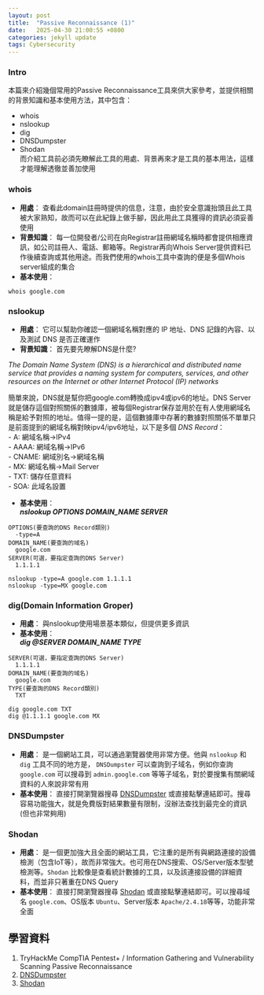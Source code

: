 ```yaml
---
layout: post
title:  "Passive Reconnaissance (1)"
date:   2025-04-30 21:00:55 +0800
categories: jekyll update
tags: Cybersecurity
---
```

<html>
<body>
<div markdown="block" style="margin-top: 10px">
    
### Intro
本篇來介紹幾個常用的Passive Reconnaissance工具來供大家參考，並提供相關的背景知識和基本使用方法，其中包含：
- whois
- nslookup
- dig
- DNSDumpster
- Shodan  
而介紹工具前必須先瞭解此工具的用處、背景再來才是工具的基本用法，這樣才能理解透徹並善加使用  


### whois
- **用處**： 查看此domain註冊時提供的信息，注意，由於安全意識抬頭且此工具被大家熟知，故而可以在此紀錄上做手腳，因此用此工具獲得的資訊必須妥善使用
- **背景知識**： 每一位開發者/公司在向Registrar註冊網域名稱時都會提供相應資訊，如公司註冊人、電話、郵箱等。Registrar再向Whois Server提供資料已作後續查詢或其他用途。而我們使用的whois工具中查詢的便是多個Whois server組成的集合
- **基本使用**：
```
whois google.com
```

  
### nslookup
- **用處**： 它可以幫助你確認一個網域名稱對應的 IP 地址、DNS 記錄的內容、以及測試 DNS 是否正確運作
- **背景知識**： 首先要先瞭解DNS是什麼?

*The Domain Name System (DNS) is a hierarchical and distributed name service that provides a naming system for computers, services, and other resources on the Internet or other Internet Protocol (IP) networks* 
  
簡單來說，DNS就是幫你把google.com轉換成ipv4或ipv6的地址。DNS Server就是儲存這個對照關係的數據庫，被每個Registrar保存並用於在有人使用網域名稱是給予對照的地址。值得一提的是，這個數據庫中存著的數據對照關係不單單只是前面提到的網域名稱對映ipv4/ipv6地址，以下是多個 *DNS Record*：</br>
    - A: 網域名稱->IPv4</br>
    - AAAA: 網域名稱->IPv6</br>
    - CNAME: 網域別名->網域名稱</br>
    - MX: 網域名稱->Mail Server</br>
    - TXT: 儲存任意資料</br>
    - SOA: 此域名設置</br>

- **基本使用**：</br>
***nslookup OPTIONS DOMAIN_NAME SERVER***  

```
OPTIONS(要查詢的DNS Record類別)
  -type=A
DOMAIN_NAME(要查詢的域名)
  google.com
SERVER(可選，要指定查詢的DNS Server)
  1.1.1.1

nslookup -type=A google.com 1.1.1.1
nslookup -type=MX google.com
```  
  

### dig(Domain Information Groper)
- **用處**： 與nslookup使用場景基本類似，但提供更多資訊
- **基本使用**：</br>
***dig @SERVER DOMAIN_NAME TYPE***  

```
SERVER(可選，要指定查詢的DNS Server)
  1.1.1.1
DOMAIN_NAME(要查詢的域名)
  google.com
TYPE(要查詢的DNS Record類別)
  TXT

dig google.com TXT
dig @1.1.1.1 google.com MX
```
 

### DNSDumpster
- **用處**： 是一個網站工具，可以通過瀏覽器使用非常方便。他與 `nslookup` 和 `dig` 工具不同的地方是， `DNSDumpster` 可以查詢到子域名，例如你查詢 `google.com` 可以搜尋到 `admin.google.com` 等等子域名，對於要搜集有關網域資料的人來說非常有用 
- **基本使用**：
直接打開瀏覽器搜尋 [DNSDumpster](https://dnsdumpster.com/) 或直接點擊連結即可。搜尋容易功能強大，就是免費版對結果數量有限制，沒辦法查找到最完全的資訊(但也非常夠用)
  
   

### Shodan
- **用處**： 是一個更加強大且全面的網站工具，它注重的是所有與網路連接的設備檢測（包含IoT等），故而非常強大。也可用在DNS搜索、OS/Server版本型號檢測等。`Shodan` 比較像是查看統計數據的工具，以及該連接設備的詳細資料，而並非只著重在DNS Query
- **基本使用**：
直接打開瀏覽器搜尋 [Shodan](https://www.shodan.io/) 或直接點擊連結即可。可以搜尋域名 `google.com`、OS版本 `Ubuntu`、Server版本 `Apache/2.4.18`等等，功能非常全面  
  
  

## 學習資料
1. TryHackMe CompTIA Pentest+ / Information Gathering and Vulnerability Scanning
Passive Reconnaissance
2. [DNSDumpster](https://dnsdumpster.com/) 
3. [Shodan](https://www.shodan.io/)

</div>
</body>
</html>
